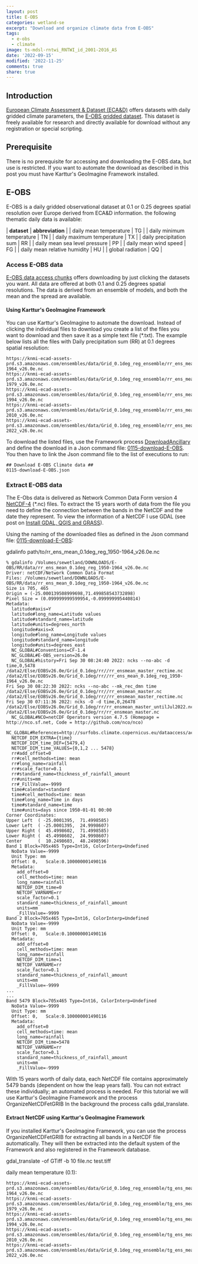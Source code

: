 ```yaml
---
layout: post
title: E-OBS
categories: wetland-se
excerpt: "Download and organize climate data from E-OBS"
tags:
  - e-obs
  - climate
image: ts-mdsl-rntwi_RNTWI_id_2001-2016_AS
date: '2022-09-15'
modified: '2022-11-25'
comments: true
share: true
---
```


## Introduction

[European Climate Assessment & Dataset (ECA&D)](https://www.ecad.eu) offers datasets with daily gridded climate parameters, the [E-OBS gridded dataset](https://www.ecad.eu/download/ensembles/ensembles.php). This dataset is freely available for research and directly available for download without any registration or special scripting.

## Prerequisite

There is no prerequisite for accessing and downloading the E-OBS data, but use is restricted. If you want to automate the download as described in this post you must have Karttur's GeoImagine Framework installed.

## E-OBS

E-OBS is a daily gridded observational dataset at 0.1 or 0.25 degrees spatial resolution over Europe derived from ECA&D information. the following thematic daily data is available:

| **dataset** | **abbreviation** |
| daily mean temperature | TG |
| daily minimum temperature | TN |
| daily maximum temperature | TX |
| daily precipitation sum | RR |
| daily mean sea level pressure | PP |
| daily mean wind speed | FG |
| daily mean relative humidity | HU |
| global radiation | QQ |

### Access E-OBS data

[E-OBS data access chunks](https://surfobs.climate.copernicus.eu/dataaccess/access_eobs_chunks.php) offers downloading by just clicking the datasets you want. All data are offered at both 0.1 and 0.25 degrees spatial resolutions. The data is derived from an ensemble of models, and both the mean and the spread are available.

#### Using Karttur's GeoImagine Framework

You can use Karttur's GeoImagine to automate the download. Instead of clicking the individual files to download you create a list of the files you want to download and then save it as a simple text file (<span class='file'>*.txt</span>). The example below lists all the files with Daily precipitation sum (RR) at 0.1 degrees spatial resolution:

```
https://knmi-ecad-assets-prd.s3.amazonaws.com/ensembles/data/Grid_0.1deg_reg_ensemble/rr_ens_mean_0.1deg_reg_1950-1964_v26.0e.nc
https://knmi-ecad-assets-prd.s3.amazonaws.com/ensembles/data/Grid_0.1deg_reg_ensemble/rr_ens_mean_0.1deg_reg_1965-1979_v26.0e.nc
https://knmi-ecad-assets-prd.s3.amazonaws.com/ensembles/data/Grid_0.1deg_reg_ensemble/rr_ens_mean_0.1deg_reg_1980-1994_v26.0e.nc
https://knmi-ecad-assets-prd.s3.amazonaws.com/ensembles/data/Grid_0.1deg_reg_ensemble/rr_ens_mean_0.1deg_reg_1995-2010_v26.0e.nc
https://knmi-ecad-assets-prd.s3.amazonaws.com/ensembles/data/Grid_0.1deg_reg_ensemble/rr_ens_mean_0.1deg_reg_2011-2022_v26.0e.nc
```

To download the listed files, use the Framework process [<span class='process'>DownloadAncillary</span>](https://karttur.github.io/geoimagine03-docs-procpack/subprocess/subprocid-DownloadAncillary/) and define the download in a Json command file: [0115-download-E-OBS](https://karttur.github.io/geoimagine03-proj-wetland-se-json/sewetland/projects-0115-download-E-OBS/). You then have to link the Json command file to the list of executions to run:

```
## Download E-OBS Climate data ##
0115-download-E-OBS.json
```

### Extract E-OBS data

The E-Obs data is delivered as Network Common Data Form version 4 [NetCDF-4](https://www.unidata.ucar.edu/software/netcdf/) (<span class='file'>*.nc</span>) files. To extract the 15 years worth of data from the file you need to define the connection between the bands in the NetCDF and the date they represent. To view the information of a NetCDF I use <span class='terminalapp'>GDAL</span> (see post on [Install GDAL, QGIS and GRASS](https://karttur.github.io/setup-ide/setup-ide/install-gis/)).

Using the naming of the downloaded files as defined in the Json command file: [0115-download-E-OBS](https://karttur.github.io/geoimagine03-proj-wetland-se-json/sewetland/projects-0115-download-E-OBS/):

<span class='terminal'>gdalinfo path/to/rr_ens_mean_0.1deg_reg_1950-1964_v26.0e.nc</span>

```
% gdalinfo /Volumes/sewetland/DOWNLOADS/E-OBS/RR/data/rr_ens_mean_0.1deg_reg_1950-1964_v26.0e.nc
Driver: netCDF/Network Common Data Format
Files: /Volumes/sewetland/DOWNLOADS/E-OBS/RR/data/rr_ens_mean_0.1deg_reg_1950-1964_v26.0e.nc
Size is 705, 465
Origin = (-25.000139508999698,71.499858543732898)
Pixel Size = (0.099999999599954,-0.099999995440814)
Metadata:
  latitude#axis=Y
  latitude#long_name=Latitude values
  latitude#standard_name=latitude
  latitude#units=degrees_north
  longitude#axis=X
  longitude#long_name=Longitude values
  longitude#standard_name=longitude
  longitude#units=degrees_east
  NC_GLOBAL#Conventions=CF-1.4
  NC_GLOBAL#E-OBS_version=26.0e
  NC_GLOBAL#history=Fri Sep 30 08:24:40 2022: ncks --no-abc -d time,0,5478 /data2/Else/EOBSv26.0e/Grid_0.1deg/rr//rr_ensmean_master_rectime.nc /data2/Else/EOBSv26.0e/Grid_0.1deg/rr//rr_ens_mean_0.1deg_reg_1950-1964_v26.0e.nc
Fri Sep 30 08:22:30 2022: ncks --no-abc --mk_rec_dmn time /data2/Else/EOBSv26.0e/Grid_0.1deg/rr//rr_ensmean_master.nc /data2/Else/EOBSv26.0e/Grid_0.1deg/rr//rr_ensmean_master_rectime.nc
Fri Sep 30 07:11:36 2022: ncks -O -d time,0,26478 /data2/Else/EOBSv26.0e/Grid_0.1deg/rr/rr_ensmean_master_untilJul2022.nc /data2/Else/EOBSv26.0e/Grid_0.1deg/rr/rr_ensmean_master.nc
  NC_GLOBAL#NCO=netCDF Operators version 4.7.5 (Homepage = http://nco.sf.net, Code = http://github.com/nco/nco)
  NC_GLOBAL#References=http://surfobs.climate.copernicus.eu/dataaccess/access_eobs.php
  NETCDF_DIM_EXTRA={time}
  NETCDF_DIM_time_DEF={5479,4}
  NETCDF_DIM_time_VALUES={0,1,2 ... 5478}
  rr#add_offset=0
  rr#cell_methods=time: mean
  rr#long_name=rainfall
  rr#scale_factor=0.1
  rr#standard_name=thickness_of_rainfall_amount
  rr#units=mm
  rr#_FillValue=-9999
  time#calendar=standard
  time#cell_methods=time: mean
  time#long_name=Time in days
  time#standard_name=time
  time#units=days since 1950-01-01 00:00
Corner Coordinates:
Upper Left  ( -25.0001395,  71.4998585)
Lower Left  ( -25.0001395,  24.9998607)
Upper Right (  45.4998602,  71.4998585)
Lower Right (  45.4998602,  24.9998607)
Center      (  10.2498603,  48.2498596)
Band 1 Block=705x465 Type=Int16, ColorInterp=Undefined
  NoData Value=-9999
  Unit Type: mm
  Offset: 0,   Scale:0.100000001490116
  Metadata:
    add_offset=0
    cell_methods=time: mean
    long_name=rainfall
    NETCDF_DIM_time=0
    NETCDF_VARNAME=rr
    scale_factor=0.1
    standard_name=thickness_of_rainfall_amount
    units=mm
    _FillValue=-9999
Band 2 Block=705x465 Type=Int16, ColorInterp=Undefined
  NoData Value=-9999
  Unit Type: mm
  Offset: 0,   Scale:0.100000001490116
  Metadata:
    add_offset=0
    cell_methods=time: mean
    long_name=rainfall
    NETCDF_DIM_time=1
    NETCDF_VARNAME=rr
    scale_factor=0.1
    standard_name=thickness_of_rainfall_amount
    units=mm
    _FillValue=-9999
...
...
Band 5479 Block=705x465 Type=Int16, ColorInterp=Undefined
  NoData Value=-9999
  Unit Type: mm
  Offset: 0,   Scale:0.100000001490116
  Metadata:
    add_offset=0
    cell_methods=time: mean
    long_name=rainfall
    NETCDF_DIM_time=5478
    NETCDF_VARNAME=rr
    scale_factor=0.1
    standard_name=thickness_of_rainfall_amount
    units=mm
    _FillValue=-9999
```
With 15 years worth of daily data, each NetCDF file contains approximately 5479 bands (dependent on how the leap years fall). You can not extract these individually; an automated process is needed. For this tutorial we will use Karttur's GeoImagine Framework and the process <span class='process'>OrganizeNetCDFetGRIB</span>
In the background the process calls <span class='terminalapp'>gdal_translate</span>.

#### Extract NetCDF using Karttur's GeoImagine Framework

If you installed Karttur's GeoImagine Framework, you can use the process <span class='process'>OrganizeNetCDFetGRIB</span> for extracting all bands in a NetCDF file automatically. They will then be extracted into the default system of the Framework and also registered in the Framework database.




gdal_translate -of GTiff -b 10 file.nc test.tiff



daily mean temperature (0.1):
```
https://knmi-ecad-assets-prd.s3.amazonaws.com/ensembles/data/Grid_0.1deg_reg_ensemble/tg_ens_mean_0.1deg_reg_1950-1964_v26.0e.nc
https://knmi-ecad-assets-prd.s3.amazonaws.com/ensembles/data/Grid_0.1deg_reg_ensemble/tg_ens_mean_0.1deg_reg_1965-1979_v26.0e.nc
https://knmi-ecad-assets-prd.s3.amazonaws.com/ensembles/data/Grid_0.1deg_reg_ensemble/tg_ens_mean_0.1deg_reg_1980-1994_v26.0e.nc
https://knmi-ecad-assets-prd.s3.amazonaws.com/ensembles/data/Grid_0.1deg_reg_ensemble/tg_ens_mean_0.1deg_reg_1995-2010_v26.0e.nc
https://knmi-ecad-assets-prd.s3.amazonaws.com/ensembles/data/Grid_0.1deg_reg_ensemble/tg_ens_mean_0.1deg_reg_2011-2022_v26.0e.nc
```
